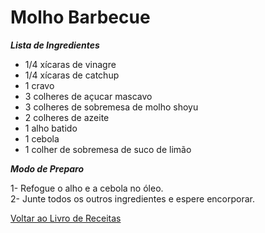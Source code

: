 # Molho Barbecue

_**Lista de Ingredientes**_

* 1/4 xícaras de vinagre
* 1/4 xícaras de catchup
* 1 cravo
* 3 colheres de açucar mascavo
* 3 colheres de sobremesa de molho shoyu
* 2 colheres de azeite
* 1 alho batido
* 1 cebola
* 1 colher de sobremesa de suco de limão

_**Modo de Preparo**_

1- Refogue o alho e a cebola no óleo.
<br>
2- Junte todos os outros ingredientes e espere encorporar.


[Voltar ao Livro de Receitas](https://github.com/ERC885555/livro-receitas)
